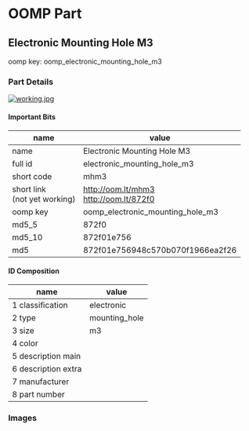 # OOMP Part  
## Electronic Mounting Hole M3  
  
oomp key: oomp_electronic_mounting_hole_m3  
  
### Part Details  
  
[![working.jpg](working_600.jpg)](working.jpg)  
  
#### Important Bits  
| name | value | 
| --- | --- | 
| name | Electronic Mounting Hole M3 | 
| full id | electronic_mounting_hole_m3 | 
| short code | mhm3 | 
| short link<br>(not yet working) | http://oom.lt/mhm3<br>http://oom.lt/872f0 | 
| oomp key | oomp_electronic_mounting_hole_m3 | 
| md5_5 | 872f0 | 
| md5_10 | 872f01e756 | 
| md5 | 872f01e756948c570b070f1966ea2f26 | 
#### ID Composition  
| name | value | 
| --- | --- | 
| 1 classification | electronic | 
| 2 type | mounting_hole | 
| 3 size | m3 | 
| 4 color |  | 
| 5 description main |  | 
| 6 description extra |  | 
| 7 manufacturer |  | 
| 8 part number |  | 
### Images  

